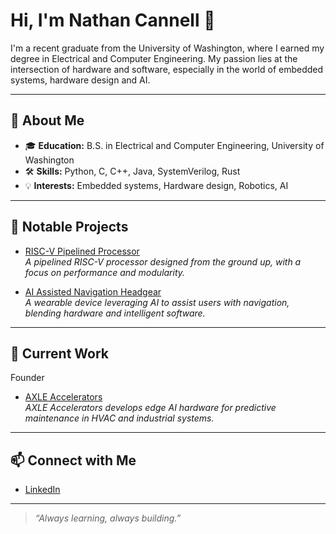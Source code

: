 # Hi, I'm Nathan Cannell 👋

I'm a recent graduate from the University of Washington, where I earned my degree in Electrical and Computer Engineering. My passion lies at the intersection of hardware and software, especially in the world of embedded systems, hardware design and AI.

---

## 🚀 About Me

- 🎓 **Education:** B.S. in Electrical and Computer Engineering, University of Washington
- 🛠️ **Skills:** Python, C, C++, Java, SystemVerilog, Rust
- 💡 **Interests:** Embedded systems, Hardware design, Robotics, AI

---

## 🌟 Notable Projects

- [RISC-V Pipelined Processor](https://github.com/nathan-cannell/RISCV_Pipelined_Processor/tree/main)  
  _A pipelined RISC-V processor designed from the ground up, with a focus on performance and modularity._

- [AI Assisted Navigation Headgear](https://github.com/nathan-cannell/AI_assisted_navigation_headgear)  
  _A wearable device leveraging AI to assist users with navigation, blending hardware and intelligent software._

---

## 🔭 Current Work 
Founder
- [AXLE Accelerators](https://github.com/AXLE-Accelerators)  
  _AXLE Accelerators develops edge AI hardware for predictive maintenance in HVAC and industrial systems._

---

## 📫 Connect with Me

- [LinkedIn](https://www.linkedin.com/in/nathan-cannell)

---

> _“Always learning, always building.”_
